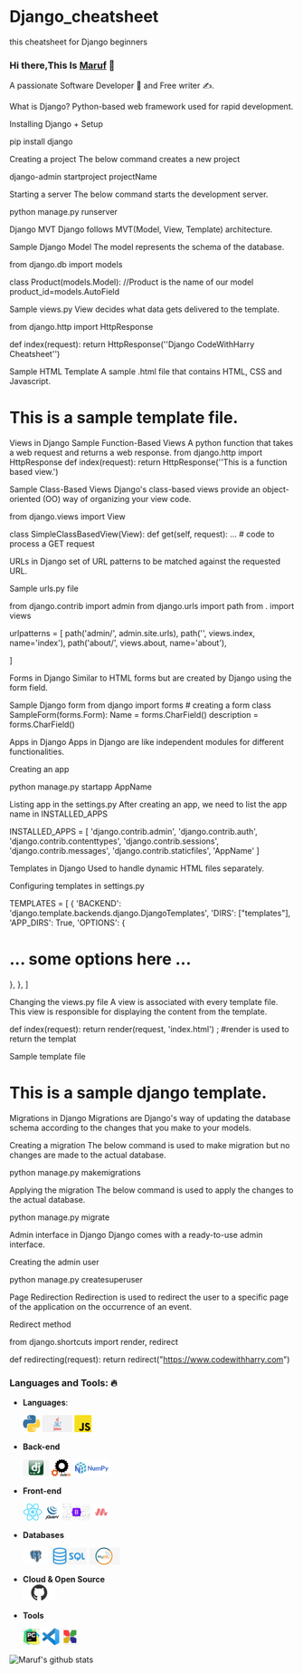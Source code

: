 <!--
### Hi there,This Is Momenur👋

Here are some ideas to get you started:

- 🔭 I’m currently working on ...
- 🌱 I’m currently learning ...
- 👯 I’m looking to collaborate on ...
- 🤔 I’m looking for help with ...
- 💬 Ask me about ...
- 📫 How to reach me: ...
- 😄 Pronouns: ...
- ⚡ Fun fact: ...
- --->
# Django_cheatsheet
this cheatsheet for Django beginners







### Hi there,This Is [Maruf](https://momenurmaruf2742.github.io/) 👋
A passionate Software Developer 🚀 and Free writer ✍.

What is Django?
Python-based web framework used for rapid development.

Installing Django + Setup

pip install django


Creating a project
The below command creates a new project

django-admin startproject projectName


Starting a server
The below command starts the development server.

python  manage.py  runserver


Django MVT
Django follows MVT(Model, View, Template) architecture.

Sample Django Model
The model represents the schema of the database.

from  django.db  import  models

class Product(models.Model): //Product is the name of our model product_id=models.AutoField


Sample views.py
View decides what data gets delivered to the template.

from django.http import HttpResponse
 
def index(request):
return  HttpResponse(''Django  CodeWithHarry  Cheatsheet'')


Sample HTML Template
A sample .html file that contains HTML, CSS and Javascript.

<!DOCTYPE html>
<html lang="en">
<head>
<meta charset="UTF-8">
<meta name="viewport" content="width=device-width, initial-scale=1.0">
<meta http-equiv="X-UA-Compatible" content="ie=edge">
<title>CodeWithHarry  Cheatsheet</title>
</head>
<body>
<h1>This  is  a  sample  template  file.</h1>
</body>
</html>


Views in Django
Sample Function-Based Views
A python function that takes a web request and returns a web response.
from django.http import HttpResponse def index(request):
return  HttpResponse(''This  is  a  function  based  view.')


Sample Class-Based Views
Django's class-based views provide an object-oriented (OO) way of organizing your view code.

from django.views import View

class SimpleClassBasedView(View): def get(self, request):
... # code to process a GET request
 
URLs in Django
set of URL patterns to be matched against the requested URL.

Sample urls.py file

from django.contrib import admin from django.urls import path
from . import views

urlpatterns = [
path('admin/', admin.site.urls),
path('',  views.index,  name='index'),
path('about/',  views.about,  name='about'),

]


Forms in Django
Similar to HTML forms but are created by Django using the form field.

Sample Django form
from django import  forms # creating a form
class  SampleForm(forms.Form):
Name = forms.CharField()
description = forms.CharField()


Apps in Django
Apps in Django are like independent modules for different functionalities.

Creating an app

python  manage.py  startapp  AppName


Listing app in the settings.py
After creating an app, we need to list the app name in INSTALLED_APPS
 

INSTALLED_APPS = [
'django.contrib.admin', 'django.contrib.auth',
'django.contrib.contenttypes', 'django.contrib.sessions',
'django.contrib.messages',
'django.contrib.staticfiles', 'AppName'
]


Templates in Django
Used to handle dynamic HTML files separately.

Configuring templates in settings.py

TEMPLATES = [
{
'BACKEND':  'django.template.backends.django.DjangoTemplates', 'DIRS': ["templates"],
'APP_DIRS': True, 'OPTIONS': {
# ... some options here ...
},
},
]


Changing the views.py file
A view is associated with every template file. This view is responsible for displaying the content from the template.


def index(request):
return render(request, 'index.html') ; #render is used to return the templat



Sample template file

<!DOCTYPE html>
<html lang="en">
 
<head>
<meta charset="UTF-8">
<title>Template  is  working</title>
</head>
<body>
<h1>This  is  a  sample  django  template.</h1>
</body>
</html>


Migrations in Django
Migrations are Django's way of updating the database schema according to the changes that you make to your models.

Creating a migration
The below command is used to make migration but no changes are made to the actual database.

python  manage.py  makemigrations


Applying the migration
The below command is used to apply the changes to the actual database.

python  manage.py  migrate


Admin interface in Django
Django comes with a ready-to-use admin interface.

Creating the admin user

python  manage.py  createsuperuser


Page Redirection
Redirection is used to redirect the user to a specific page of the application on the occurrence of an event.

Redirect method
 

from django.shortcuts import render, redirect

def redirecting(request):
return redirect("https://www.codewithharry.com")


### Languages and Tools: 🔥

- **Languages**: 

  <code><img height="30" src="https://github.com/momenurmaruf2742/momenurmaruf2742/blob/master/Maruf_Assest/unnamed.png" style="max-width:100%;"></code> 
  <code><img height="30" src="https://github.com/momenurmaruf2742/momenurmaruf2742/blob/master/Maruf_Assest/Java.png" style="max-width:100%;"></code>
  <code><img height="30" src="https://github.com/momenurmaruf2742/momenurmaruf2742/blob/master/Maruf_Assest/JavaScript.png" style="max-width:100%;"></code>

- **Back-end**

  <code><img height="30" src="https://github.com/momenurmaruf2742/momenurmaruf2742/blob/master/Maruf_Assest/Dj.png" style="max-width:100%;"></code>
  <code><img height="30" src="https://github.com/momenurmaruf2742/momenurmaruf2742/blob/master/Maruf_Assest/joblib.png" style="max-width:100%;"></code>
  <code><img height="30" src="https://github.com/momenurmaruf2742/momenurmaruf2742/blob/master/Maruf_Assest/numpy.png" style="max-width:100%;"></code>

- **Front-end**

  <code><img height="30" src="https://github.com/momenurmaruf2742/momenurmaruf2742/blob/master/Maruf_Assest/download.png" style="max-width:100%;"></code>
  <code><img height="30" src="https://github.com/momenurmaruf2742/momenurmaruf2742/blob/master/Maruf_Assest/jquery.jpg" style="max-width:100%;"></code>
  <code><img height="30" src="https://github.com/momenurmaruf2742/momenurmaruf2742/blob/master/Maruf_Assest/bootstrap-icons.png" style="max-width:100%;"></code>
  <code><img height="30" src="https://github.com/momenurmaruf2742/momenurmaruf2742/blob/master/Maruf_Assest/materialize-css-tutorial.png" style="max-width:100%;"></code>

- **Databases**  

  <code><img height="30" src="https://github.com/momenurmaruf2742/momenurmaruf2742/blob/master/Maruf_Assest/Postgresql.svg.png" style="max-width:100%;"></code>
  <code><img height="30" src="https://github.com/momenurmaruf2742/momenurmaruf2742/blob/master/Maruf_Assest/sql.png" style="max-width:100%;"></code>
  <code><img height="30" src="https://github.com/momenurmaruf2742/momenurmaruf2742/blob/master/Maruf_Assest/mysql.jpg" style="max-width:100%;"></code>

- **Cloud & Open Source**  
  <code><img height="30" src="https://github.com/momenurmaruf2742/momenurmaruf2742/blob/master/Maruf_Assest/github-mark.png" style="max-width:100%;"></code>
 

- **Tools**

  <code><img height="30" src="https://github.com/momenurmaruf2742/momenurmaruf2742/blob/master/Maruf_Assest/pc.png" style="max-width:100%;"></code>
  <code><img height="30" src="https://github.com/momenurmaruf2742/momenurmaruf2742/blob/master/Maruf_Assest/vs.png" style="max-width:100%;"></code>
  <code><img height="30" src="https://github.com/momenurmaruf2742/momenurmaruf2742/blob/master/Maruf_Assest/code%20block%20logo.jpg" style="max-width:100%;"></code>

![Maruf's github stats](https://github-readme-stats.vercel.app/api?username=momenurmaruf2742&show_icons=true&theme=merko)
